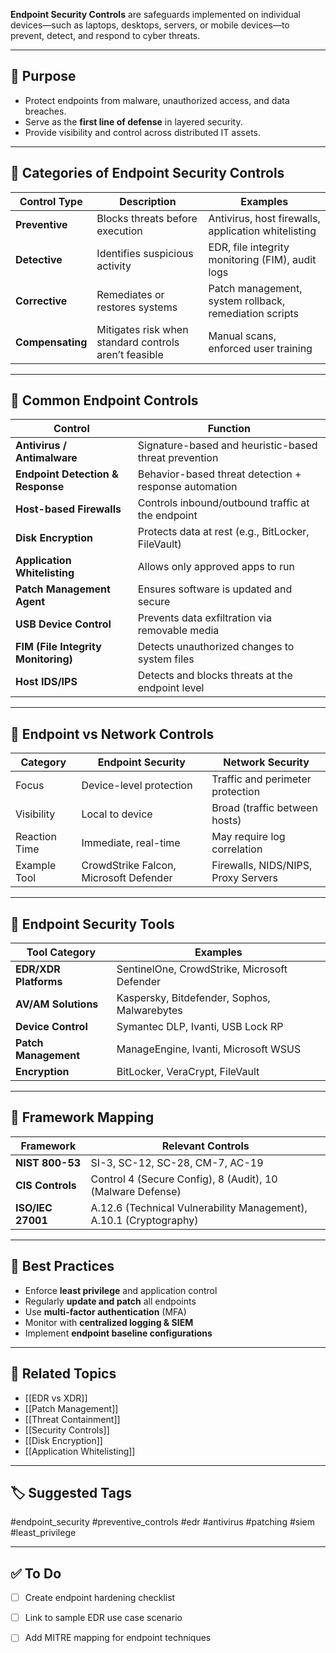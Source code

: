 **Endpoint Security Controls** are safeguards implemented on individual devices—such as laptops, desktops, servers, or mobile devices—to prevent, detect, and respond to cyber threats.

---

## 🎯 Purpose

- Protect endpoints from malware, unauthorized access, and data breaches.
- Serve as the **first line of defense** in layered security.
- Provide visibility and control across distributed IT assets.

---

## 🧱 Categories of Endpoint Security Controls

| Control Type   | Description                                   | Examples                                           |
|----------------|-----------------------------------------------|----------------------------------------------------|
| **Preventive**  | Blocks threats before execution               | Antivirus, host firewalls, application whitelisting |
| **Detective**   | Identifies suspicious activity                | EDR, file integrity monitoring (FIM), audit logs    |
| **Corrective**  | Remediates or restores systems                | Patch management, system rollback, remediation scripts |
| **Compensating**| Mitigates risk when standard controls aren’t feasible | Manual scans, enforced user training          |

---

## 🔐 Common Endpoint Controls

| Control                          | Function                                             |
|----------------------------------|------------------------------------------------------|
| **Antivirus / Antimalware**       | Signature-based and heuristic-based threat prevention|
| **Endpoint Detection & Response** | Behavior-based threat detection + response automation|
| **Host-based Firewalls**          | Controls inbound/outbound traffic at the endpoint    |
| **Disk Encryption**               | Protects data at rest (e.g., BitLocker, FileVault)   |
| **Application Whitelisting**      | Allows only approved apps to run                     |
| **Patch Management Agent**        | Ensures software is updated and secure               |
| **USB Device Control**            | Prevents data exfiltration via removable media       |
| **FIM (File Integrity Monitoring)**| Detects unauthorized changes to system files         |
| **Host IDS/IPS**                  | Detects and blocks threats at the endpoint level     |

---

## 🔄 Endpoint vs Network Controls

| Category        | Endpoint Security                               | Network Security                          |
|-----------------|--------------------------------------------------|-------------------------------------------|
| Focus           | Device-level protection                          | Traffic and perimeter protection          |
| Visibility      | Local to device                                  | Broad (traffic between hosts)             |
| Reaction Time   | Immediate, real-time                             | May require log correlation                |
| Example Tool    | CrowdStrike Falcon, Microsoft Defender           | Firewalls, NIDS/NIPS, Proxy Servers       |

---

## 🧰 Endpoint Security Tools

| Tool Category         | Examples                                  |
|------------------------|-------------------------------------------|
| **EDR/XDR Platforms**   | SentinelOne, CrowdStrike, Microsoft Defender |
| **AV/AM Solutions**     | Kaspersky, Bitdefender, Sophos, Malwarebytes |
| **Device Control**      | Symantec DLP, Ivanti, USB Lock RP         |
| **Patch Management**    | ManageEngine, Ivanti, Microsoft WSUS       |
| **Encryption**          | BitLocker, VeraCrypt, FileVault            |

---

## 🧭 Framework Mapping

| Framework        | Relevant Controls                             |
|------------------|------------------------------------------------|
| **NIST 800-53**   | SI-3, SC-12, SC-28, CM-7, AC-19               |
| **CIS Controls**  | Control 4 (Secure Config), 8 (Audit), 10 (Malware Defense) |
| **ISO/IEC 27001** | A.12.6 (Technical Vulnerability Management), A.10.1 (Cryptography) |

---

## 📌 Best Practices

- Enforce **least privilege** and application control
- Regularly **update and patch** all endpoints
- Use **multi-factor authentication** (MFA)
- Monitor with **centralized logging & SIEM**
- Implement **endpoint baseline configurations**

---

## 🔗 Related Topics

- [[EDR vs XDR]]
- [[Patch Management]]
- [[Threat Containment]]
- [[Security Controls]]
- [[Disk Encryption]]
- [[Application Whitelisting]]

---

## 🏷 Suggested Tags

#endpoint_security #preventive_controls #edr #antivirus #patching #siem #least_privilege

---

## ✅ To Do

- [ ] Create endpoint hardening checklist
- [ ] Link to sample EDR use case scenario
- [ ] Add MITRE mapping for endpoint techniques

